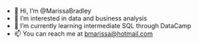 - 👋 Hi, I’m @MarissaBradley
- 👀 I’m interested in data and business analysis
- 🌱 I’m currently learning intermediate SQL through DataCamp
- 📫 You can reach me at bmarissa@hotmail.com

<!---
MarissaBradley/MarissaBradley is a ✨ special ✨ repository because its `README.md` (this file) appears on your GitHub profile.
You can click the Preview link to take a look at your changes.
--->
